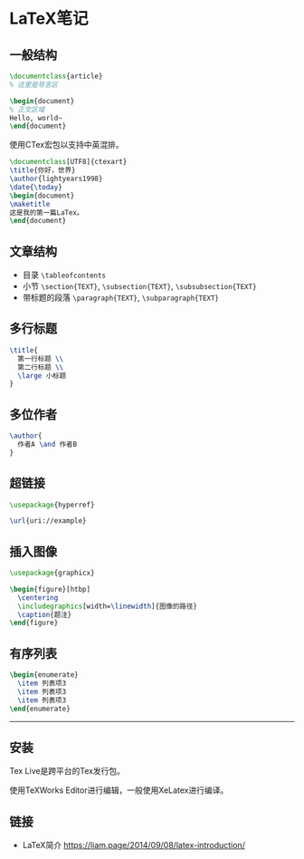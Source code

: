 # LaTeX笔记

## 一般结构

```latex
\documentclass{article}
% 这里是导言区

\begin{document}
% 正文区域
Hello, world~
\end{document}
```

使用CTex宏包以支持中英混排。

```latex
\documentclass[UTF8]{ctexart}
\title{你好，世界}
\author{lightyears1998}
\date{\today}
\begin{document}
\maketitle
这是我的第一篇LaTex。
\end{document}
```

## 文章结构

- 目录 `\tableofcontents`
- 小节 `\section{TEXT}`, `\subsection{TEXT}`, `\subsubsection{TEXT}`
- 带标题的段落 `\paragraph{TEXT}`, `\subparagraph{TEXT}`

## 多行标题

```latex
\title{
  第一行标题 \\
  第二行标题 \\
  \large 小标题
}
```

## 多位作者

```latex
\author{
  作者A \and 作者B
}
```

## 超链接

```latex
\usepackage{hyperref}

\url{uri://example}
```

## 插入图像

```latex
\usepackage{graphicx}

\begin{figure}[htbp]
  \centering
  \includegraphics[width=\linewidth]{图像的路径}
  \caption{题注}
\end{figure}
```

## 有序列表

```latex
\begin{enumerate}
  \item 列表项3
  \item 列表项3
  \item 列表项3
\end{enumerate}
```

---

## 安装

Tex Live是跨平台的Tex发行包。

使用TeXWorks Editor进行编辑，一般使用XeLatex进行编译。

## 链接

- LaTeX简介 <https://liam.page/2014/09/08/latex-introduction/>

